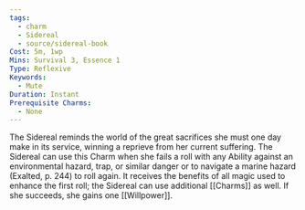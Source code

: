 ```yaml
---
tags:
  - charm
  - Sidereal
  - source/sidereal-book
Cost: 5m, 1wp
Mins: Survival 3, Essence 1
Type: Reflexive
Keywords:
  - Mute
Duration: Instant
Prerequisite Charms:
  - None
---
```

The Sidereal reminds the world of the great sacrifices she must one day make in its service, winning a reprieve from her current suffering. The Sidereal can use this Charm when she fails a roll with any Ability against an environmental hazard, trap, or similar danger or to navigate a marine hazard (Exalted, p. 244) to roll again. It receives the benefits of all magic used to enhance the first roll; the Sidereal can use additional [[Charms]] as well. If she succeeds, she gains one [[Willpower]].